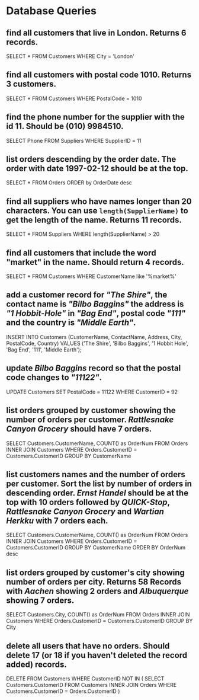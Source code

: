 # Database Queries

## find all customers that live in London. Returns 6 records.

SELECT * 
FROM Customers
WHERE City = 'London'

## find all customers with postal code 1010. Returns 3 customers.

SELECT * 
FROM Customers
WHERE PostalCode = 1010

## find the phone number for the supplier with the id 11. Should be (010) 9984510.

SELECT Phone 
FROM Suppliers
WHERE SupplierID = 11

## list orders descending by the order date. The order with date 1997-02-12 should be at the top.

SELECT * 
FROM Orders
ORDER by OrderDate desc

## find all suppliers who have names longer than 20 characters. You can use `length(SupplierName)` to get the length of the name. Returns 11 records.

SELECT * 
FROM Suppliers
WHERE length(SupplierName) > 20

## find all customers that include the word "market" in the name. Should return 4 records.

SELECT * 
FROM Customers
WHERE CustomerName like '%market%'

## add a customer record for _"The Shire"_, the contact name is _"Bilbo Baggins"_ the address is _"1 Hobbit-Hole"_ in _"Bag End"_, postal code _"111"_ and the country is _"Middle Earth"_.

INSERT INTO Customers 
(CustomerName, ContactName, Address, City, PostalCode, Country) 
VALUES ('The Shire', 'Bilbo Baggins', '1 Hobbit Hole', 'Bag End', '111', 'Middle Earth'); 

## update _Bilbo Baggins_ record so that the postal code changes to _"11122"_.

UPDATE Customers 
SET PostalCode = 11122 
WHERE CustomerID = 92

## list orders grouped by customer showing the number of orders per customer. _Rattlesnake Canyon Grocery_ should have 7 orders.

SELECT Customers.CustomerName, 
COUNT() as OrderNum FROM Orders
INNER JOIN Customers
WHERE Orders.CustomerID = Customers.CustomerID
GROUP BY CustomerName

## list customers names and the number of orders per customer. Sort the list by number of orders in descending order. _Ernst Handel_ should be at the top with 10 orders followed by _QUICK-Stop_, _Rattlesnake Canyon Grocery_ and _Wartian Herkku_ with 7 orders each.

SELECT Customers.CustomerName, 
COUNT() as OrderNum FROM Orders
INNER JOIN Customers
WHERE Orders.CustomerID = Customers.CustomerID
GROUP BY CustomerName
ORDER BY OrderNum desc

## list orders grouped by customer's city showing number of orders per city. Returns 58 Records with _Aachen_ showing 2 orders and _Albuquerque_ showing 7 orders.

SELECT Customers.City,
COUNT() as OrderNum FROM Orders
INNER JOIN Customers
WHERE Orders.CustomerID = Customers.CustomerID
GROUP BY City

## delete all users that have no orders. Should delete 17 (or 18 if you haven't deleted the record added) records.

DELETE FROM Customers
WHERE CustomerID NOT IN (
	SELECT Customers.CustomerID FROM Customers
    INNER JOIN Orders
    WHERE Customers.CustomerID = Orders.CustomerID
)